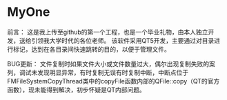 # MyOne
前言：
  这是我上传至github的第一个工程，也是一个毕业礼物，由本人独立开发，送给引领我大学时代的各位老师。
  该软件采用QT5开发，主要通过对目录进行标记，达到在各目录间快速跳转的目的，以便于管理文件。
  
BUG更新：
文件复制时如果文件大小或文件数量过大，偶尔出现复制失败的案列，调试未发现明显异常，有时复制无误有时复制中断，中断点位于FMFileSystemCopyThread类中的copyFile函数内部的QFile::copy（QT的官方函数），现未能得到解决，初步怀疑是QT内部问题。
